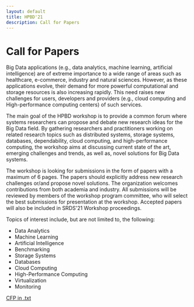 ```yaml
---
layout: default
title: HPBD'21
description: Call for Papers
---
```


# Call for Papers

Big Data applications (e.g., data analytics, machine learning, artificial intelligence) are of
extreme importance to a wide range of areas such as healthcare, e-commerce, industry and
natural sciences. However, as these applications evolve, their demand for more powerful
computational and storage resources is also increasing rapidly. This need raises new
challenges for users, developers and providers (e.g., cloud computing and High-performance
computing centers) of such services.

The main goal of the HPBD workshop is to provide a common forum where systems researchers can
propose and debate new research ideas for the Big Data field. By gathering researchers and practitioners working on related research topics such as distributed systems, storage systems, databases, dependability, cloud computing, and high-performance computing, the workshop aims at discussing current state of the art, emerging challenges and trends, as well as, novel solutions for Big Data systems. 

The workshop is looking for submissions in the form of papers with a maximum of 6 pages. The papers should explicitly address new research challenges or/and propose novel solutions. The organization welcomes contributions from both academia and industry. All submissions will be reviewed by members of the workshop program committee, who will select the best submissions for presentation at the workshop. Accepted papers will also be included in SRDS'21 Workshop proceedings.

Topics of interest include, but are not limited to, the following: 

* Data Analytics
* Machine Learning
* Artificial Intelligence
* Benchmarking
* Storage Systems
* Databases
* Cloud Computing
* High-Performance Computing
* Virtualization
* Monitoring

[CFP in .txt]()

